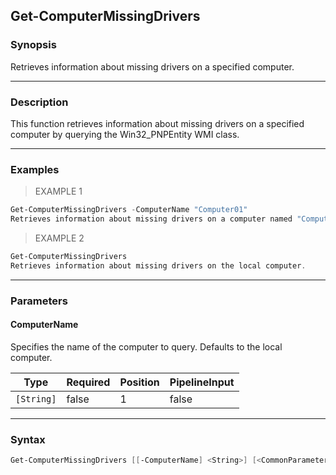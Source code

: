 Get-ComputerMissingDrivers
--------------------------

### Synopsis
Retrieves information about missing drivers on a specified computer.

---

### Description

This function retrieves information about missing drivers on a specified computer by querying the Win32_PNPEntity WMI class.

---

### Examples
> EXAMPLE 1

```PowerShell
Get-ComputerMissingDrivers -ComputerName "Computer01"
Retrieves information about missing drivers on a computer named "Computer01".
```
> EXAMPLE 2

```PowerShell
Get-ComputerMissingDrivers
Retrieves information about missing drivers on the local computer.
```

---

### Parameters
#### **ComputerName**
Specifies the name of the computer to query. Defaults to the local computer.

|Type      |Required|Position|PipelineInput|
|----------|--------|--------|-------------|
|`[String]`|false   |1       |false        |

---

### Syntax
```PowerShell
Get-ComputerMissingDrivers [[-ComputerName] <String>] [<CommonParameters>]
```
